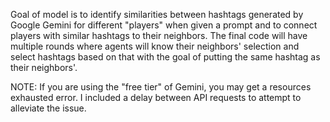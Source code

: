 Goal of model is to identify similarities between hashtags generated by Google Gemini for different "players" when given a prompt and to connect players with similar hashtags to their neighbors. 
The final code will have multiple rounds where agents will know their neighbors' selection and select hashtags based on that with the goal of putting the same hashtag as their neighbors'.


NOTE: If you are using the "free tier" of Gemini, you may get a resources exhausted error. I included a delay between API requests to attempt to alleviate the issue.
